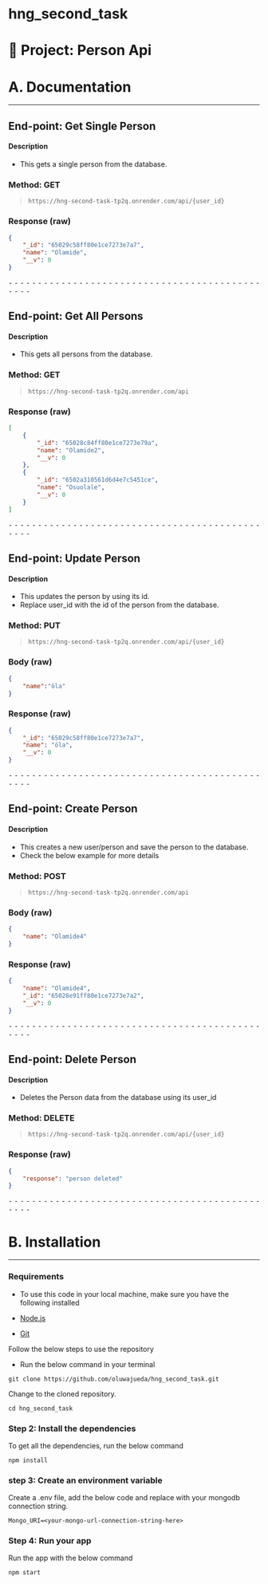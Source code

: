 # hng_second_task

# 📁 Project: Person Api

# A. Documentation

---

## End-point: Get Single Person

#### Description

- This gets a single person from the database.

### Method: GET
>```
>https://hng-second-task-tp2q.onrender.com/api/{user_id}
>```

### Response (**raw**)

```json
{
    "_id": "65029c58ff80e1ce7273e7a7",
    "name": "Olamide",
    "__v": 0
}
```

⁃ ⁃ ⁃ ⁃ ⁃ ⁃ ⁃ ⁃ ⁃ ⁃ ⁃ ⁃ ⁃ ⁃ ⁃ ⁃ ⁃ ⁃ ⁃ ⁃ ⁃ ⁃ ⁃ ⁃ ⁃ ⁃ ⁃ ⁃ ⁃ ⁃ ⁃ ⁃ ⁃ ⁃ ⁃ ⁃ ⁃ ⁃ ⁃ ⁃ ⁃ ⁃ ⁃ ⁃ ⁃ ⁃ ⁃
## End-point: Get All Persons

#### Description

- This gets all persons from the database.

### Method: GET
>```
>https://hng-second-task-tp2q.onrender.com/api
>```

### Response (**raw**)

```json
[
    {
        "_id": "65028c84ff80e1ce7273e79a",
        "name": "Olamide2",
        "__v": 0
    },
    {
        "_id": "6502a310561d6d4e7c5451ce",
        "name": "Osuolale",
        "__v": 0
    }
]
```



⁃ ⁃ ⁃ ⁃ ⁃ ⁃ ⁃ ⁃ ⁃ ⁃ ⁃ ⁃ ⁃ ⁃ ⁃ ⁃ ⁃ ⁃ ⁃ ⁃ ⁃ ⁃ ⁃ ⁃ ⁃ ⁃ ⁃ ⁃ ⁃ ⁃ ⁃ ⁃ ⁃ ⁃ ⁃ ⁃ ⁃ ⁃ ⁃ ⁃ ⁃ ⁃ ⁃ ⁃ ⁃ ⁃ ⁃

## End-point: Update Person

#### Description

- This updates the person by using its id.
- Replace user_id with the id of the person from the database.

### Method: PUT
>```
>https://hng-second-task-tp2q.onrender.com/api/{user_id}
>```
### Body (**raw**)

```json
{
    "name":"öla"
}
```

### Response (**raw**)

```json
{
    "_id": "65029c58ff80e1ce7273e7a7",
    "name": "öla",
    "__v": 0
}
```

⁃ ⁃ ⁃ ⁃ ⁃ ⁃ ⁃ ⁃ ⁃ ⁃ ⁃ ⁃ ⁃ ⁃ ⁃ ⁃ ⁃ ⁃ ⁃ ⁃ ⁃ ⁃ ⁃ ⁃ ⁃ ⁃ ⁃ ⁃ ⁃ ⁃ ⁃ ⁃ ⁃ ⁃ ⁃ ⁃ ⁃ ⁃ ⁃ ⁃ ⁃ ⁃ ⁃ ⁃ ⁃ ⁃ ⁃

## End-point: Create Person

#### Description

- This creates a new user/person and save the person to the database.
- Check the below example for more details

### Method: POST
>```
>https://hng-second-task-tp2q.onrender.com/api
>```
### Body (**raw**)

```json
{
    "name": "Olamide4"
}
```

### Response (**raw**)

```json
{
    "name": "Olamide4",
    "_id": "65028e91ff80e1ce7273e7a2",
    "__v": 0
}
```


⁃ ⁃ ⁃ ⁃ ⁃ ⁃ ⁃ ⁃ ⁃ ⁃ ⁃ ⁃ ⁃ ⁃ ⁃ ⁃ ⁃ ⁃ ⁃ ⁃ ⁃ ⁃ ⁃ ⁃ ⁃ ⁃ ⁃ ⁃ ⁃ ⁃ ⁃ ⁃ ⁃ ⁃ ⁃ ⁃ ⁃ ⁃ ⁃ ⁃ ⁃ ⁃ ⁃ ⁃ ⁃ ⁃ ⁃

## End-point: Delete Person

#### Description

- Deletes the Person data from the database using its user_id

### Method: DELETE
>```
>https://hng-second-task-tp2q.onrender.com/api/{user_id}
>```

### Response (**raw**)

```json
{
    "response": "person deleted"
}
```
⁃ ⁃ ⁃ ⁃ ⁃ ⁃ ⁃ ⁃ ⁃ ⁃ ⁃ ⁃ ⁃ ⁃ ⁃ ⁃ ⁃ ⁃ ⁃ ⁃ ⁃ ⁃ ⁃ ⁃ ⁃ ⁃ ⁃ ⁃ ⁃ ⁃ ⁃ ⁃ ⁃ ⁃ ⁃ ⁃ ⁃ ⁃ ⁃ ⁃ ⁃ ⁃ ⁃ ⁃ ⁃ ⁃ ⁃


# B. Installation

---

### Requirements

- To use this code in your local machine, make sure you have the following installed

- [Node.js](https://nodejs.org/)
- [Git](https://git-scm.com/)

Follow the below steps to use the repository

- Run the below command in your terminal

```
git clone https://github.com/oluwajueda/hng_second_task.git
```

Change to the cloned repository.

```
cd hng_second_task
```

### Step 2: Install the dependencies

To get all the dependencies, run the below command

```
npm install
```

### step 3: Create an environment variable

Create a .env file, add the below code and replace <your-mongo-url-connection-string-here> with your mongodb connection string.

```
Mongo_URI=<your-mongo-url-connection-string-here>
```

### Step 4: Run your app

Run the app with the below command 

```
npm start
```